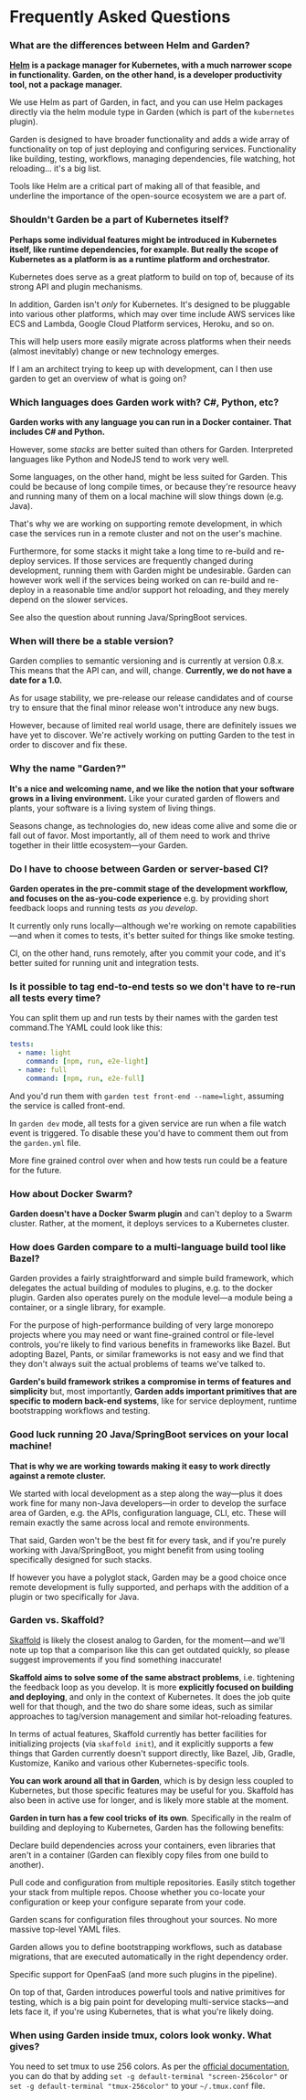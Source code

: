 # Frequently Asked Questions

### What are the differences between Helm and Garden? 

**[Helm](https://helm.sh/) is a package manager for Kubernetes, with a much narrower scope in functionality. Garden, on the other hand, is a developer productivity tool, not a package manager.**

We use Helm as part of Garden, in fact, and you can use Helm packages directly via the helm module type in Garden (which is part of the `kubernetes` plugin).

Garden is designed to have broader functionality and adds a wide array of functionality on top of just deploying and configuring services. Functionality like building, testing, workflows, managing dependencies, file watching, hot reloading... it's a big list.

Tools like Helm are a critical part of making all of that feasible, and underline the importance of the open-source ecosystem we are a part of.

### Shouldn't Garden be a part of Kubernetes itself? 

**Perhaps some individual features might be introduced in Kubernetes itself, like runtime dependencies, for example. But really the scope of Kubernetes as a platform is as a runtime platform and orchestrator.**

Kubernetes does serve as a great platform to build on top of, because of its strong API and plugin mechanisms.

In addition, Garden isn't *only* for Kubernetes. It's designed to be pluggable into various other platforms, which may over time include AWS services like ECS and Lambda, Google Cloud Platform services, Heroku, and so on.

This will help users more easily migrate across platforms when their needs (almost inevitably) change or new technology emerges.

If I am an architect trying to keep up with development, can I then use garden to get an overview of what is going on? 

### Which languages does Garden work with? C#, Python, etc? 

**Garden works with any language you can run in a Docker container. That includes C# and Python.**

However, some *stacks* are better suited than others for Garden. Interpreted languages like Python and NodeJS tend to work very well.

Some languages, on the other hand, might be less suited for Garden. This could be because of long compile times, or because they're resource heavy and running many of them on a local machine will slow things down (e.g. Java). 

That's why we are working on supporting remote development, in which case the services run in a remote cluster and not on the user's machine.

Furthermore, for some stacks it might take a long time to re-build and re-deploy services. If those services are frequently changed during development, running them with Garden might be undesirable.  Garden can however work well if the services being worked on can re-build and re-deploy in a reasonable time and/or support hot reloading, and they merely depend on the slower services.

See also the question about running Java/SpringBoot services.

### When will there be a stable version? 

Garden complies to semantic versioning and is currently at version 0.8.x. This means that the API can, and will, change. **Currently, we do not have a date for a 1.0.**

As for usage stability, we pre-release our release candidates and of course try to ensure that the final minor release won't introduce any new bugs. 

However, because of limited real world usage, there are definitely issues we have yet to discover. We're actively working on putting Garden to the test in order to discover and fix these.

### Why the name "Garden?"

**It's a nice and welcoming name, and we like the notion that your software grows in a living environment.** Like your curated garden of flowers and plants, your software is a living system of living things. 

Seasons change, as technologies do, new ideas come alive and some die or fall out of favor. Most importantly, all of them need to work and thrive together in their little ecosystem—your Garden.

### Do I have to choose between Garden or server-based CI? 

**Garden operates in the pre-commit stage of the development workflow, and focuses on the as-you-code experience** e.g. by providing short feedback loops and running tests *as you develop*.

It currently only runs locally—although we're working on remote capabilities—and when it comes to tests, it's better suited for things like smoke testing.

CI, on the other hand, runs remotely, after you commit your code, and it's better suited for running unit and integration tests.

### Is it possible to tag end-to-end tests so we don't have to re-run all tests every time?

You can split them up and run tests by their names with the garden test command.The YAML could look like this:

```yaml
tests:
  - name: light
    command: [npm, run, e2e-light]
  - name: full
    command: [npm, run, e2e-full]
```

And you'd run them with `garden test front-end --name=light`, assuming the service is called front-end.

In `garden dev` mode, all tests for a given service are run when a file watch event is triggered. To disable these you'd have to comment them out from the `garden.yml` file.

More fine grained control over when and how tests run could be a feature for the future.

### How about Docker Swarm?

**Garden doesn't have a Docker Swarm plugin** and can't deploy to a Swarm cluster. Rather, at the moment, it deploys services to a Kubernetes cluster.

### How does Garden compare to a multi-language build tool like Bazel? 

Garden provides a fairly straightforward and simple build framework, which delegates the actual building of modules to plugins, e.g. to the docker plugin. Garden also operates purely on the module level—a module being a container, or a single library, for example. 

For the purpose of high-performance building of very large monorepo projects where you may need or want fine-grained control or file-level controls, you're likely to find various benefits in frameworks like Bazel. But adopting Bazel, Pants, or similar frameworks is not easy and we find that they don't always suit the actual problems of teams we've talked to. 

**Garden's build framework strikes a compromise in terms of features and simplicity** but, most importantly, **Garden adds important primitives that are specific to modern back-end systems**, like for service deployment, runtime bootstrapping workflows and testing.

### Good luck running 20 Java/SpringBoot services on your local machine!

**That is why we are working towards making it easy to work directly against a remote cluster.**

We started with local development as a step along the way—plus it does work fine for many non-Java developers—in order to develop the surface area of Garden, e.g. the APIs, configuration language, CLI, etc. These will remain exactly the same across local and remote environments.

That said, Garden won't be the best fit for every task, and if you're purely working with Java/SpringBoot, you might benefit from using tooling specifically designed for such stacks. 

If however you have a polyglot stack, Garden may be a good choice once remote development is fully supported, and perhaps with the addition of a plugin or two specifically for Java.

### Garden vs. Skaffold? 

[Skaffold](https://github.com/GoogleContainerTools/skaffold) is likely the closest analog to Garden, for the moment—and we'll note up top that a comparison like this can get outdated quickly, so please suggest improvements if you find something inaccurate! 

**Skaffold aims to solve some of the same abstract problems**, i.e. tightening the feedback loop as you develop. It is more **explicitly focused on building and deploying**, and only in the context of Kubernetes. It does the job quite well for that though, and the two do share some ideas, such as similar approaches to tag/version management and similar hot-reloading features.

In terms of actual features, Skaffold currently has better facilities for initializing projects (via `skaffold init`), and it explicitly supports a few things that Garden currently doesn't support directly, like Bazel, Jib, Gradle, Kustomize, Kaniko and various other Kubernetes-specific tools. 

**You can work around all that in Garden**, which is by design less coupled to Kubernetes, but those specific features may be useful for you. Skaffold has also been in active use for longer, and is likely more stable at the moment.

**Garden in turn has a few cool tricks of its own**. Specifically in the realm of building and deploying to Kubernetes, Garden has the following benefits:

Declare build dependencies across your containers, even libraries that aren't in a container (Garden can flexibly copy files from one build to another).

Pull code and configuration from multiple repositories. Easily stitch together your stack from multiple repos. Choose whether you co-locate your configuration or keep your configure separate from your code.

Garden scans for configuration files throughout your sources. No more massive top-level YAML files.

Garden allows you to define bootstrapping workflows, such as database migrations, that are executed automatically in the right dependency order.

Specific support for OpenFaaS (and more such plugins in the pipeline).

On top of that, Garden introduces powerful tools and native primitives for testing, which is a big pain point for developing multi-service stacks—and lets face it, if you're using Kubernetes, that is what you're likely doing.

### When using Garden inside tmux, colors look wonky. What gives?

You need to set tmux to use 256 colors. As per the [official documentation](https://github.com/tmux/tmux/wiki/FAQ#how-do-i-use-a-256-colour-terminal), you 
can do that by adding `set -g default-terminal "screen-256color"` or `set -g default-terminal "tmux-256color"` to your `~/.tmux.conf` file.